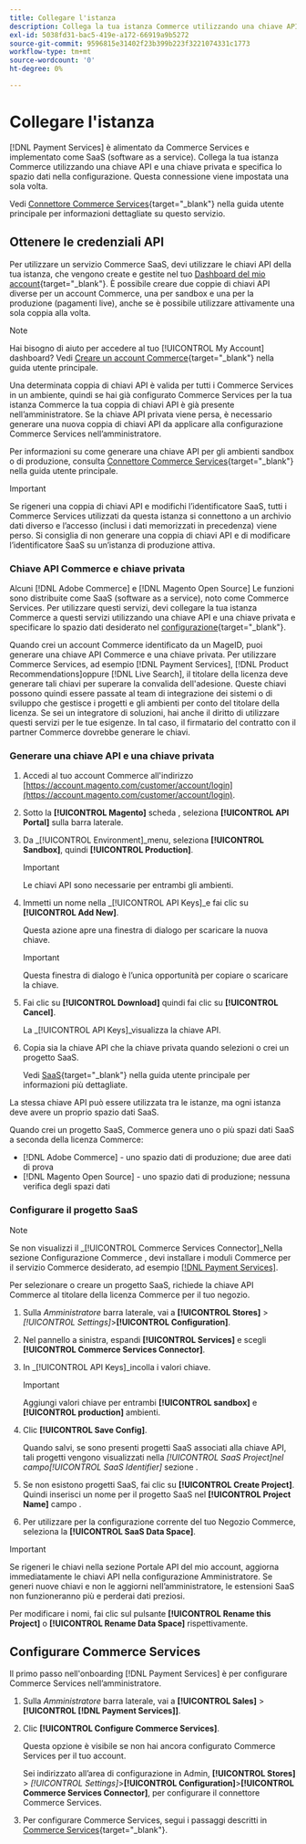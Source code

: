 ```yaml
---
title: Collegare l'istanza
description: Collega la tua istanza Commerce utilizzando una chiave API e una chiave privata e specifica lo spazio dati nella configurazione.
exl-id: 5038fd31-bac5-419e-a172-66919a9b5272
source-git-commit: 9596815e31402f23b399b223f3221074331c1773
workflow-type: tm+mt
source-wordcount: '0'
ht-degree: 0%

---
```


# Collegare l&#39;istanza

[!DNL Payment Services] è alimentato da Commerce Services e implementato come SaaS (software as a service). Collega la tua istanza Commerce utilizzando una chiave API e una chiave privata e specifica lo spazio dati nella configurazione. Questa connessione viene impostata una sola volta.

Vedi [Connettore Commerce Services](https://docs.magento.com/user-guide/system/saas.html){target=&quot;_blank&quot;} nella guida utente principale per informazioni dettagliate su questo servizio.

## Ottenere le credenziali API

Per utilizzare un servizio Commerce SaaS, devi utilizzare le chiavi API della tua istanza, che vengono create e gestite nel tuo [Dashboard del mio account](https://account.magento.com/customer/account/login){target=&quot;_blank&quot;}. È possibile creare due coppie di chiavi API diverse per un account Commerce, una per sandbox e una per la produzione (pagamenti live), anche se è possibile utilizzare attivamente una sola coppia alla volta.

>[!NOTE]
>
>Hai bisogno di aiuto per accedere al tuo [!UICONTROL My Account] dashboard? Vedi [Creare un account Commerce](https://docs.magento.com/user-guide/magento/magento-account-create.html){target=&quot;_blank&quot;} nella guida utente principale.

Una determinata coppia di chiavi API è valida per tutti i Commerce Services in un ambiente, quindi se hai già configurato Commerce Services per la tua istanza Commerce la tua coppia di chiavi API è già presente nell’amministratore. Se la chiave API privata viene persa, è necessario generare una nuova coppia di chiavi API da applicare alla configurazione Commerce Services nell’amministratore.

Per informazioni su come generare una chiave API per gli ambienti sandbox o di produzione, consulta [Connettore Commerce Services](https://docs.magento.com/user-guide/system/saas.html){target=&quot;_blank&quot;} nella guida utente principale.

>[!IMPORTANT]
>
>Se rigeneri una coppia di chiavi API e modifichi l’identificatore SaaS, tutti i Commerce Services utilizzati da questa istanza si connettono a un archivio dati diverso e l’accesso (inclusi i dati memorizzati in precedenza) viene perso. Si consiglia di non generare una coppia di chiavi API e di modificare l’identificatore SaaS su un’istanza di produzione attiva.

### Chiave API Commerce e chiave privata

Alcuni [!DNL Adobe Commerce] e [!DNL Magento Open Source] Le funzioni sono distribuite come SaaS (software as a service), noto come Commerce Services. Per utilizzare questi servizi, devi collegare la tua istanza Commerce a questi servizi utilizzando una chiave API e una chiave privata e specificare lo spazio dati desiderato nel [configurazione](https://docs.magento.com/user-guide/configuration/services/saas.html){target=&quot;_blank&quot;}.

Quando crei un account Commerce identificato da un MageID, puoi generare una chiave API Commerce e una chiave privata. Per utilizzare Commerce Services, ad esempio [!DNL Payment Services], [!DNL Product Recommendations]oppure [!DNL Live Search], il titolare della licenza deve generare tali chiavi per superare la convalida dell&#39;adesione. Queste chiavi possono quindi essere passate al team di integrazione dei sistemi o di sviluppo che gestisce i progetti e gli ambienti per conto del titolare della licenza. Se sei un integratore di soluzioni, hai anche il diritto di utilizzare questi servizi per le tue esigenze. In tal caso, il firmatario del contratto con il partner Commerce dovrebbe generare le chiavi.

### Generare una chiave API e una chiave privata

1. Accedi al tuo account Commerce all&#39;indirizzo [https://account.magento.com/customer/account/login](https://account.magento.com/customer/account/login).
1. Sotto la **[!UICONTROL Magento]** scheda , seleziona **[!UICONTROL API Portal]** sulla barra laterale.
1. Da _[!UICONTROL Environment]_menu, seleziona **[!UICONTROL Sandbox]**, quindi **[!UICONTROL Production]**.

   >[!IMPORTANT]
   >
   >Le chiavi API sono necessarie per entrambi gli ambienti.

1. Immetti un nome nella _[!UICONTROL API Keys]_e fai clic su **[!UICONTROL Add New]**.

   Questa azione apre una finestra di dialogo per scaricare la nuova chiave.

   >[!IMPORTANT]
   >
   >Questa finestra di dialogo è l’unica opportunità per copiare o scaricare la chiave.

1. Fai clic su **[!UICONTROL Download]** quindi fai clic su **[!UICONTROL Cancel]**.

   La _[!UICONTROL API Keys]_visualizza la chiave API.

1. Copia sia la chiave API che la chiave privata quando selezioni o crei un progetto SaaS.

   Vedi [SaaS](https://docs.magento.com/user-guide/system/saas.html){target=&quot;_blank&quot;} nella guida utente principale per informazioni più dettagliate.

La stessa chiave API può essere utilizzata tra le istanze, ma ogni istanza deve avere un proprio spazio dati SaaS.

Quando crei un progetto SaaS, Commerce genera uno o più spazi dati SaaS a seconda della licenza Commerce:

* [!DNL Adobe Commerce] - uno spazio dati di produzione; due aree dati di prova
* [!DNL Magento Open Source] - uno spazio dati di produzione; nessuna verifica degli spazi dati

### Configurare il progetto SaaS

>[!NOTE]
>
>Se non visualizzi il _[!UICONTROL Commerce Services Connector]_Nella sezione Configurazione Commerce , devi installare i moduli Commerce per il servizio Commerce desiderato, ad esempio [[!DNL Payment Services]](install.md).

Per selezionare o creare un progetto SaaS, richiede la chiave API Commerce al titolare della licenza Commerce per il tuo negozio.

1. Sulla _Amministratore_ barra laterale, vai a **[!UICONTROL Stores]** > _[!UICONTROL Settings]_>**[!UICONTROL Configuration]**.
1. Nel pannello a sinistra, espandi **[!UICONTROL Services]** e scegli **[!UICONTROL Commerce Services Connector]**.
1. In _[!UICONTROL API Keys]_incolla i valori chiave.

   >[!IMPORTANT]
   >
   >Aggiungi valori chiave per entrambi **[!UICONTROL sandbox]** e **[!UICONTROL production]** ambienti.

1. Clic **[!UICONTROL Save Config]**.

   Quando salvi, se sono presenti progetti SaaS associati alla chiave API, tali progetti vengono visualizzati nella _[!UICONTROL SaaS Project]_nel campo_[!UICONTROL SaaS Identifier]_ sezione .

1. Se non esistono progetti SaaS, fai clic su **[!UICONTROL Create Project]**. Quindi inserisci un nome per il progetto SaaS nel **[!UICONTROL Project Name]** campo .
1. Per utilizzare per la configurazione corrente del tuo Negozio Commerce, seleziona la **[!UICONTROL SaaS Data Space]**.

>[!IMPORTANT]
>
>Se rigeneri le chiavi nella sezione Portale API del mio account, aggiorna immediatamente le chiavi API nella configurazione Amministratore. Se generi nuove chiavi e non le aggiorni nell’amministratore, le estensioni SaaS non funzioneranno più e perderai dati preziosi.

Per modificare i nomi, fai clic sul pulsante **[!UICONTROL Rename this Project]** o **[!UICONTROL Rename Data Space]** rispettivamente.

## Configurare Commerce Services

Il primo passo nell&#39;onboarding [!DNL Payment Services] è per configurare Commerce Services nell’amministratore.

1. Sulla _Amministratore_ barra laterale, vai a **[!UICONTROL Sales]** > **[!UICONTROL [!DNL Payment Services]]**.
1. Clic **[!UICONTROL Configure Commerce Services]**.

   Questa opzione è visibile se non hai ancora configurato Commerce Services per il tuo account.

   Sei indirizzato all’area di configurazione in Admin, **[!UICONTROL Stores]** > _[!UICONTROL Settings]_>**[!UICONTROL Configuration]**>**[!UICONTROL Commerce Services Connector]**, per configurare il connettore Commerce Services.

1. Per configurare Commerce Services, segui i passaggi descritti in [Commerce Services](https://docs.magento.com/user-guide/system/saas.html#createsaasenv){target=&quot;_blank&quot;}.
